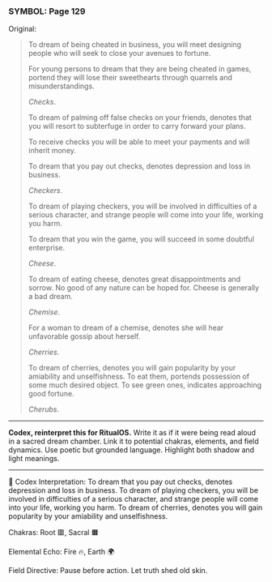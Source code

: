 ### SYMBOL: Page 129

Original:
> To dream of being cheated in business, you will meet designing people
> who will seek to close your avenues to fortune.
> 
> 
> For young persons to dream that they are being cheated in games, portend they
> will lose their sweethearts through quarrels and misunderstandings.
> 
> 
> _Checks_.
> 
> 
> To dream of palming off false checks on your friends, denotes that you
> will resort to subterfuge in order to carry forward your plans.
> 
> 
> To receive checks you will be able to meet your payments
> and will inherit money.
> 
> 
> To dream that you pay out checks, denotes depression and loss in business.
> 
> 
> _Checkers_.
> 
> 
> To dream of playing checkers, you will be involved in difficulties
> of a serious character, and strange people will come into your life,
> working you harm.
> 
> 
> To dream that you win the game, you will succeed in some doubtful enterprise.
> 
> 
> _Cheese_.
> 
> 
> To dream of eating cheese, denotes great disappointments and sorrow.
> No good of any nature can be hoped for. Cheese is generally a bad dream.
> 
> 
> _Chemise_.
> 
> 
> For a woman to dream of a chemise, denotes she will hear unfavorable
> gossip about herself.
> 
> 
> _Cherries_.
> 
> 
> To dream of cherries, denotes you will gain popularity by your amiability
> and unselfishness. To eat them, portends possession of some much
> desired object. To see green ones, indicates approaching good fortune.
> 
> 
> _Cherubs_.

---

**Codex, reinterpret this for RitualOS.**
Write it as if it were being read aloud in a sacred dream chamber.
Link it to potential chakras, elements, and field dynamics.
Use poetic but grounded language.
Highlight both shadow and light meanings.

---

🔁 Codex Interpretation:
To dream that you pay out checks, denotes depression and loss in business. To dream of playing checkers, you will be involved in difficulties of a serious character, and strange people will come into your life, working you harm. To dream of cherries, denotes you will gain popularity by your amiability and unselfishness.

Chakras: Root 🟥, Sacral 🟧

Elemental Echo: Fire 🔥, Earth 🌍

Field Directive: Pause before action. Let truth shed old skin.
